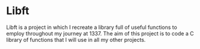 # Libft
Libft is a project in which I recreate a library full of useful functions to employ throughout my journey at 1337.
The aim of this project is to code a C library of functions that I will use in all my other projects.
